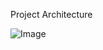 Project Architecture

![Image](https://github.com/user-attachments/assets/f294da1e-1e1b-4c05-aa9a-047ca06c95eb)
